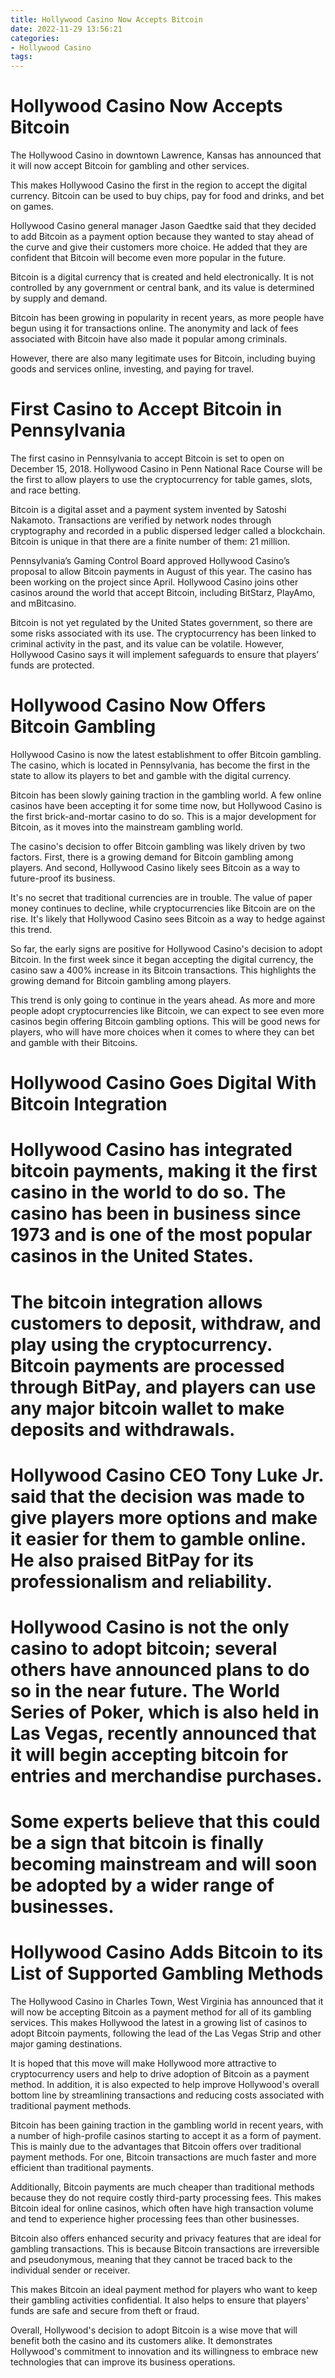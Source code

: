 ```yaml
---
title: Hollywood Casino Now Accepts Bitcoin
date: 2022-11-29 13:56:21
categories:
- Hollywood Casino
tags:
---
```



#  Hollywood Casino Now Accepts Bitcoin

The Hollywood Casino in downtown Lawrence, Kansas has announced that it will now accept Bitcoin for gambling and other services.

This makes Hollywood Casino the first in the region to accept the digital currency. Bitcoin can be used to buy chips, pay for food and drinks, and bet on games.

Hollywood Casino general manager Jason Gaedtke said that they decided to add Bitcoin as a payment option because they wanted to stay ahead of the curve and give their customers more choice. He added that they are confident that Bitcoin will become even more popular in the future.

Bitcoin is a digital currency that is created and held electronically. It is not controlled by any government or central bank, and its value is determined by supply and demand.

Bitcoin has been growing in popularity in recent years, as more people have begun using it for transactions online. The anonymity and lack of fees associated with Bitcoin have also made it popular among criminals.

However, there are also many legitimate uses for Bitcoin, including buying goods and services online, investing, and paying for travel.

#  First Casino to Accept Bitcoin in Pennsylvania

The first casino in Pennsylvania to accept Bitcoin is set to open on December 15, 2018. Hollywood Casino in Penn National Race Course will be the first to allow players to use the cryptocurrency for table games, slots, and race betting.

Bitcoin is a digital asset and a payment system invented by Satoshi Nakamoto. Transactions are verified by network nodes through cryptography and recorded in a public dispersed ledger called a blockchain. Bitcoin is unique in that there are a finite number of them: 21 million.

Pennsylvania’s Gaming Control Board approved Hollywood Casino’s proposal to allow Bitcoin payments in August of this year. The casino has been working on the project since April. Hollywood Casino joins other casinos around the world that accept Bitcoin, including BitStarz, PlayAmo, and mBitcasino.

Bitcoin is not yet regulated by the United States government, so there are some risks associated with its use. The cryptocurrency has been linked to criminal activity in the past, and its value can be volatile. However, Hollywood Casino says it will implement safeguards to ensure that players’ funds are protected.

#  Hollywood Casino Now Offers Bitcoin Gambling

 Hollywood Casino is now the latest establishment to offer Bitcoin gambling. The casino, which is located in Pennsylvania, has become the first in the state to allow its players to bet and gamble with the digital currency.

Bitcoin has been slowly gaining traction in the gambling world. A few online casinos have been accepting it for some time now, but Hollywood Casino is the first brick-and-mortar casino to do so. This is a major development for Bitcoin, as it moves into the mainstream gambling world.

The casino's decision to offer Bitcoin gambling was likely driven by two factors. First, there is a growing demand for Bitcoin gambling among players. And second, Hollywood Casino likely sees Bitcoin as a way to future-proof its business.

It's no secret that traditional currencies are in trouble. The value of paper money continues to decline, while cryptocurrencies like Bitcoin are on the rise. It's likely that Hollywood Casino sees Bitcoin as a way to hedge against this trend.

So far, the early signs are positive for Hollywood Casino's decision to adopt Bitcoin. In the first week since it began accepting the digital currency, the casino saw a 400% increase in its Bitcoin transactions. This highlights the growing demand for Bitcoin gambling among players.

This trend is only going to continue in the years ahead. As more and more people adopt cryptocurrencies like Bitcoin, we can expect to see even more casinos begin offering Bitcoin gambling options. This will be good news for players, who will have more choices when it comes to where they can bet and gamble with their Bitcoins.

#  Hollywood Casino Goes Digital With Bitcoin Integration

# Hollywood Casino has integrated bitcoin payments, making it the first casino in the world to do so. The casino has been in business since 1973 and is one of the most popular casinos in the United States.

# The bitcoin integration allows customers to deposit, withdraw, and play using the cryptocurrency. Bitcoin payments are processed through BitPay, and players can use any major bitcoin wallet to make deposits and withdrawals.

# Hollywood Casino CEO Tony Luke Jr. said that the decision was made to give players more options and make it easier for them to gamble online. He also praised BitPay for its professionalism and reliability.

# Hollywood Casino is not the only casino to adopt bitcoin; several others have announced plans to do so in the near future. The World Series of Poker, which is also held in Las Vegas, recently announced that it will begin accepting bitcoin for entries and merchandise purchases.

# Some experts believe that this could be a sign that bitcoin is finally becoming mainstream and will soon be adopted by a wider range of businesses.

#  Hollywood Casino Adds Bitcoin to its List of Supported Gambling Methods

The Hollywood Casino in Charles Town, West Virginia has announced that it will now be accepting Bitcoin as a payment method for all of its gambling services. This makes Hollywood the latest in a growing list of casinos to adopt Bitcoin payments, following the lead of the Las Vegas Strip and other major gaming destinations.

It is hoped that this move will make Hollywood more attractive to cryptocurrency users and help to drive adoption of Bitcoin as a payment method. In addition, it is also expected to help improve Hollywood's overall bottom line by streamlining transactions and reducing costs associated with traditional payment methods.

Bitcoin has been gaining traction in the gambling world in recent years, with a number of high-profile casinos starting to accept it as a form of payment. This is mainly due to the advantages that Bitcoin offers over traditional payment methods. For one, Bitcoin transactions are much faster and more efficient than traditional payments.

Additionally, Bitcoin payments are much cheaper than traditional methods because they do not require costly third-party processing fees. This makes Bitcoin ideal for online casinos, which often have high transaction volume and tend to experience higher processing fees than other businesses.

Bitcoin also offers enhanced security and privacy features that are ideal for gambling transactions. This is because Bitcoin transactions are irreversible and pseudonymous, meaning that they cannot be traced back to the individual sender or receiver.

This makes Bitcoin an ideal payment method for players who want to keep their gambling activities confidential. It also helps to ensure that players' funds are safe and secure from theft or fraud.

Overall, Hollywood's decision to adopt Bitcoin is a wise move that will benefit both the casino and its customers alike. It demonstrates Hollywood's commitment to innovation and its willingness to embrace new technologies that can improve its business operations.